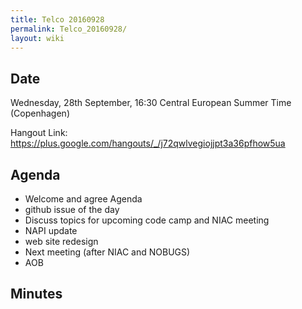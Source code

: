 ```yaml
---
title: Telco 20160928
permalink: Telco_20160928/
layout: wiki
---
```


Date
----

Wednesday, 28th September, 16:30 Central European Summer Time
(Copenhagen)

Hangout Link:
<https://plus.google.com/hangouts/_/j72qwlvegiojjpt3a36pfhow5ua>

Agenda
------

-   Welcome and agree Agenda
-   github issue of the day
-   Discuss topics for upcoming code camp and NIAC meeting
-   NAPI update
-   web site redesign
-   Next meeting (after NIAC and NOBUGS)
-   AOB

Minutes
-------
